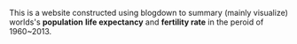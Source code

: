 This is a website constructed using blogdown to summary (mainly visualize) worlds's **population**
**life expectancy** and **fertility rate** in the peroid of 1960~2013. 